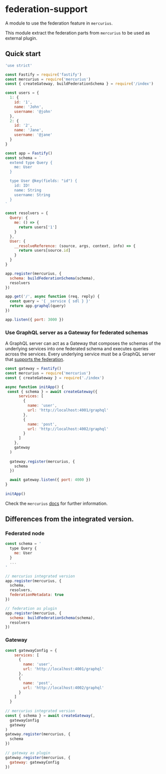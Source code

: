 # federation-support

A module to use the federation feature in `mercurius`.

This module extract the federation parts from `mercurius` to be used as external plugin.

## Quick start

```js
'use strict'

const Fastify = require('fastify')
const mercurius = require('mercurius')
const { createGateway, buildFederationSchema } = require('/index')

const users = {
  1: {
    id: '1',
    name: 'John',
    username: '@john'
  },
  2: {
    id: '2',
    name: 'Jane',
    username: '@jane'
  }
}

const app = Fastify()
const schema = `
  extend type Query {
    me: User
  }

  type User @key(fields: "id") {
    id: ID!
    name: String
    username: String
  }
`

const resolvers = {
  Query: {
    me: () => {
      return users['1']
    }
  },
  User: {
    __resolveReference: (source, args, context, info) => {
      return users[source.id]
    }
  }
}

app.register(mercurius, {
  schema: buildFederationSchema(schema),
  resolvers
})

app.get('/', async function (req, reply) {
  const query = '{ _service { sdl } }'
  return app.graphql(query)
})

app.listen({ port: 3000 })
```

### Use GraphQL server as a Gateway for federated schemas

A GraphQL server can act as a Gateway that composes the schemas of the underlying services into one federated schema and executes queries across the services. Every underlying service must be a GraphQL server that [supports the federation](https://www.apollographql.com/docs/federation/supported-subgraphs/).

```js
const gateway = Fastify()
const mercurius = require('mercurius')
const { createGateway } = require('./index')

async function initApp() {
 const { schema } = await createGateway({
      services: [
        {
          name: 'user',
          url: 'http://localhost:4001/graphql'
        },
        {
          name: 'post',
          url: 'http://localhost:4002/graphql'
        }
      ]
    },
    gateway
  )
  
  gateway.register(mercurius, {
    schema
  })

  await gateway.listen({ port: 4000 })
}
 
initApp()
```

Check the `mercurius` [docs](https://github.com/mercurius-js/mercurius/blob/master/docs/federation.md) for further information.

## Differences from the integrated version.

### Federated node

```javascript
const schema = '
  type Query {
    me: User
  }
  ...
'

// mercurius integrated version
app.register(mercurius, {
  schema,
  resolvers,
  federationMetadata: true
})

// federation as plugin
app.register(mercurius, {
  schema: buildFederationSchema(schema),
  resolvers
})
```

### Gateway

```javascript
const gatewayConfig = {
    services: [
      {
        name: 'user',
        url: 'http://localhost:4001/graphql'
      },
      {
        name: 'post',
        url: 'http://localhost:4002/graphql'
      }
    ]
  }
  
// mercurius integrated version
const { schema } = await createGateway(,
  gatewayConfig
  gateway
)
gateway.register(mercurius, {
  schema
})
  
// gateway as plugin
gateway.register(mercurius, {
  gateway: gatewayConfig
})
```


